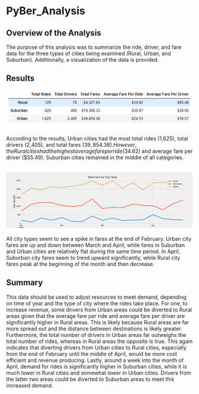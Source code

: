 # PyBer_Analysis
## Overview of the Analysis
The purpose of this analysis was to summarize the ride, driver, and fare data for the three types of cities being examined (Rural, Urban, and Suburban). Additionally, a visualization of the data is provided.

## Results
![image](https://github.com/msaunders0/PyBer_Analysis/blob/main/Resources/summary.png)<br><br>
According to the results, Urban cities had the most total rides (1,625), total drivers (2,405), and total fares ($39,854.38). However, the Rural cities had the highest average fare per ride ($34.62) and average fare per driver ($55.49). Suburban cities remained in the middle of all categories.<br><br>

![image](https://github.com/msaunders0/PyBer_Analysis/blob/main/Resources/fig1.png)<br><br>
All city types seem to see a spike in fares at the end of February. Urban city fares are up and down between March and April, while fares in Suburban and Urban cities are relatively flat during the same time period. In April, Suburban city fares seem to trend upward significantly, while Rural city fares peak at the beginning of the month and then decrease.

## Summary
This data should be used to adjust resources to meet demand, depending on time of year and the type of city where the rides take place. For one, to increase revenue, some drivers from Urban areas could be diverted to Rural areas given that the average fare per ride and average fare per driver are significantly higher in Rural areas. This is likely because Rural areas are far more spread out and the distance between destinations is likely greater. Furthermore, the total number of drivers in Urban areas far outweighs the total number of rides, whereas in Rural areas the opposite is true. This again indicates that diverting drivers from Urban cities to Rural cities, especially from the end of February until the middle of April, would be more cost efficient and revenue producing. Lastly, around a week into the month of April, demand for rides is significantly higher in Suburban cities, while it is much lower in Rural cities and somewhat lower in Urban cities. Drivers from the latter two areas could be diverted to Suburban areas to meet this increased demand.
